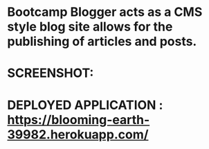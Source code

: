 # Bootcamp Blogger acts as a CMS style blog site allows for the publishing of articles and posts. 

# SCREENSHOT:

# DEPLOYED APPLICATION : https://blooming-earth-39982.herokuapp.com/